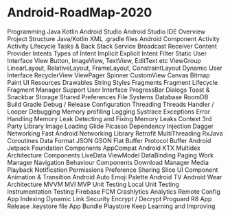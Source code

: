# Android-RoadMap-2020
Programming
Java
Kotlin
Android Studio
Android Studio IDE Overview
Project Structure
Java/Kotlin
XML
.gradle files
Android Component
Activity
Activity Lifecycle
Tasks & Back Stack
Service
Broadcast Receiver
Content Provider
Intents
Types of Intent
Implicit
Explicit
Intent Filter
Static User Interface
View
Button, ImageView, TextView, EditText etc
ViewGroup
LinearLayout, RelativeLayout, FrameLayout, ConstraintLayout
Dynamic User Interface
RecyclerView
ViewPager
Spinner
CustomView
Canvas
Bitmap
Paint
UI Resources
Drawables
String
Styles
Fragments
Fragment Lifecycle
Fragment Manager
Support User Interface
ProgressBar
Dialogs
Toast & Snackbar
Storage
Shared Preferences
File Systems
Database
RoomDB
Build
Gradle
Debug / Release Configuration
Threading
Threads
Handler / Looper
Debugging
Memory profiling
Logging
Systrace
Exceptions
Error Handling
Memory Leak
Detecting and Fixing Memory Leaks
Context
3rd Party Library
Image Loading
Glide
Picasso
Dependency Injection
Dagger
Networking
Fast Android Networking Library
Retrofit
MultiThreading
RxJava
Coroutines
Data Format
JSON
GSON
Flat Buffer
Protocol Buffer
Android Jetpack
Foundation Components
AppCompat
Android KTX
Multidex
Architecture Components
LiveData
ViewModel
DataBinding
Paging
Work Manager
Navigation
Behaviour Components
Download Manager
Media Playback
Notification
Permissions
Preference
Sharing
Slice
UI Component
Animation & Transition
Android Auto
Emoji
Palette
Android TV
Android Wear
Architecture
MVVM
MVI
MVP
Unit Testing
Local Unit Testing
Instrumentation Testing
Firebase
FCM
Crashlytics
Analytics
Remote Config
App Indexing
Dynamic Link
Security
Encrypt / Decrypt
Proguard
R8
App Release
.keystore file
App Bundle
Playstore
Keep Learning and Improving
